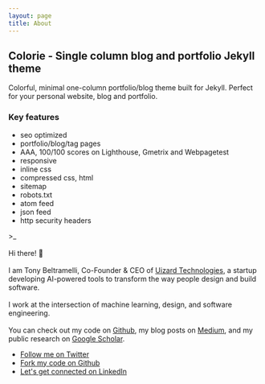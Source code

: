 ```yaml
---
layout: page
title: About
---
```


## Colorie - Single column blog and portfolio Jekyll theme 

Colorful, minimal one-column portfolio/blog theme built for Jekyll. Perfect for your personal website, blog and portfolio.

### Key features

- seo optimized
- portfolio/blog/tag pages
- AAA, 100/100 scores on Lighthouse, Gmetrix and Webpagetest
- responsive
- inline css
- compressed css, html
- sitemap
- robots.txt
- atom feed
- json feed
- http security headers
<section>
        <p>
          <span>
            &gt;_
          </span>
          <br><br>
          <span>
            Hi there! 👋
          </span>
          <br><br>
          I am Tony Beltramelli, Co-Founder &amp; CEO of <a href="https://uizard.io/" target="_blank">Uizard Technologies</a>, a startup developing AI-powered tools to transform the way people design and build software.
          <br><br>
          I work at the intersection of machine learning, design, and software engineering.
          <br><br>
          You can check out my code on <a href="https://github.com/tonybeltramelli" target="_blank">Github</a>, my blog posts on <a href="https://tbeltramelli.medium.com/" target="_blank">Medium</a>, and my public research on <a href="https://scholar.google.ch/citations?user=EVdGe-kAAAAJ&amp;hl=en&amp;oi=ao" target="_blank">Google Scholar</a>.
        </p>
        <ul class="social">
          <li><a target="_blank" href="https://twitter.com/Tbeltramelli" class="twitter">Follow me on Twitter</a></li>
          <li><a target="_blank" href="https://github.com/tonybeltramelli" class="github">Fork my code on Github</a></li>
          <li><a target="_blank" href="https://www.linkedin.com/pub/tony-beltramelli/19/b12/513" class="linkedin">Let's get connected on LinkedIn</a></li>
        </ul>
      </section>

